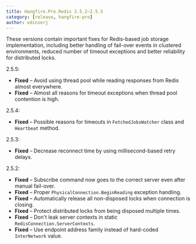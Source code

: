 ```yaml
---
title: Hangfire.Pro.Redis 2.5.2—2.5.5
category: [release, hangfire-pro]
author: odinserj
---
```


These versions contain important fixes for Redis-based job storage implementation, including better handling of fail-over events in clustered environments, reduced number of timeout exceptions and better reliability for distributed locks. 

2.5.5:
* **Fixed** – Avoid using thread pool while reading responses from Redis almost everywhere.
* **Fixed** – Almost all reasons for timeout exceptions when thread pool contention is high.

2.5.4:
* **Fixed** – Possible reasons for timeouts in `FetchedJobsWatcher` class and `Heartbeat` method.

2.5.3:
* **Fixed** – Decrease reconnect time by using millisecond-based retry delays.

2.5.2:
* **Fixed** – Subscribe command now goes to the correct server even after manual fail-over.
* **Fixed** – Proper `PhysicalConnection.BeginReading` exception handling.
* **Fixed** – Automatically release all non-disposed locks when connection is closing.
* **Fixed** – Protect distributed locks from being disposed multiple times.
* **Fixed** – Don't leak server contexts in static `RedisConnection.ServerContexts`.
* **Fixed** – Use endpoint address family instead of hard-coded `InterNetwork` value.
